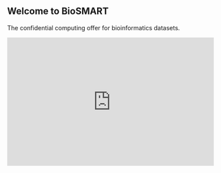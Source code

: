 ## Welcome to BioSMART

The confidential computing offer for bioinformatics datasets. 

<iframe src="https://docs.google.com/presentation/d/e/2PACX-1vQqE36rfAYp2EDSn6-GYFvVFnL1C_ymCL9xuD8qyLD_GxsotN_-0cj0LyAaNYAG3DeEV33phhLN3yYr/embed?start=false&loop=false&delayms=3000" frameborder="0" width="480" height="299" allowfullscreen="true" mozallowfullscreen="true" webkitallowfullscreen="true"></iframe>

